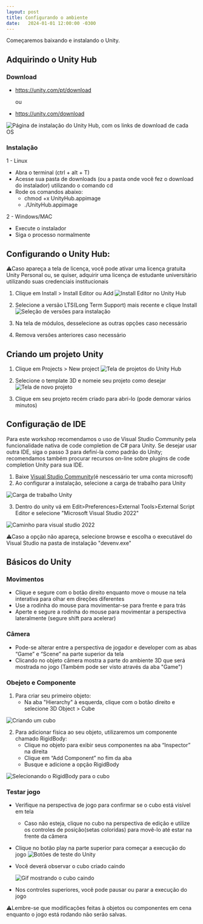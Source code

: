 ```yaml
---
layout: post
title: Configurando o ambiente
date:   2024-01-01 12:00:00 -0300
---
```


Começaremos baixando e instalando o Unity.

## Adquirindo o Unity Hub

### Download
   - https://unity.com/pt/download

      ou 
   - https://unity.com/download
   
   ![Página de instalação do Unity Hub, com os links de download de cada OS](../../../img/unityhubdownload.png)

### Instalação

   1 - Linux
   
   - Abra o terminal (ctrl + alt + T)
   - Acesse sua pasta de downloads (ou a pasta onde você fez o download do instalador) utilizando o comando cd
   - Rode os comandos abaixo:
     - chmod +x UnityHub.appimage
     - ./UnityHub.appimage
      
   2 - Windows/MAC
   
   - Execute o instalador
   - Siga o processo normalmente

## Configurando o Unity Hub:
⚠Caso apareça a tela de licença, você pode ativar uma licença gratuita Unity Personal ou, se quiser, adquirir uma licença de estudante universitário utilizando suas credenciais institucionais
   1. Clique em Install > Install Editor ou Add
   ![Install Editor no Unity Hub](../../../img/installeditor.png)
   
   2. Selecione a versão LTS(Long Term Support) mais recente e clique Install
   ![Seleção de versões para instalação](../../../img/selecaover.png)
   
   3. Na tela de módulos, desselecione as outras opções caso necessário
   4. Remova versões anteriores caso necessário

## Criando um projeto Unity
   1. Clique em Projects > New project
   ![Tela de projetos do Unity Hub](../../../img/projetos.png)
   
   2. Selecione o template 3D e nomeie seu projeto como desejar
   ![Tela de novo projeto](../../../img/novoprojeto.png)

   3. Clique em seu projeto recém criado para abri-lo (pode demorar vários minutos)


## Configuração de IDE
   Para este workshop recomendamos o uso de Visual Studio Community pela funcionalidade nativa de code completion de C# para Unity. Se desejar usar outra IDE, siga o passo 3 para definí-la como padrão do Unity; recomendamos também procurar recursos on-line sobre plugins de code completion Unity para sua IDE.
   
   1. Baixe [Visual Studio Community](https://visualstudio.microsoft.com/pt-br/vs/community/)(é nescessário ter uma conta microsoft)
   2. Ao configurar a instalação, selecione a carga de trabalho para Unity

![Carga de trabalho Unity](../../../img/cargatrabalho.png)

   3. Dentro do unity vá em Edit>Preferences>External Tools>External Script Editor e selecione "Microsoft Visual Studio 2022"

![Caminho para visual studio 2022](../../../img/externaltools.png)

   ⚠Caso a opção não apareça, selecione browse e escolha o executável do Visual Studio na pasta de instalação "devenv.exe"
  
## Básicos do Unity

### Movimentos

   - Clique e segure com o botão direito enquanto move o mouse na tela interativa para olhar em direções diferentes
   - Use a rodinha do mouse para movimentar-se para frente e para trás
   - Aperte e segure a rodinha do mouse para movimentar a perspectiva lateralmente (segure shift para acelerar)

   
### Câmera
   - Pode-se alterar entre a perspectiva de jogador e developer com as abas “Game” e “Scene” na parte superior da tela 
   - Clicando no objeto câmera mostra a parte do ambiente 3D que será mostrada no jogo (Também pode ser visto através da aba "Game")
     
### Obejeto e Componente
   1. Para criar seu primeiro objeto:
      - Na aba "Hierarchy" à esquerda, clique com o botão direito e selecione 3D Object > Cube

![Criando um cubo](../../../img/createcube.png)

   2. Para adicionar física ao seu objeto, utilizaremos um componente chamado RigidBody:
      - Clique no objeto para exibir seus componentes na aba “Inspector” na direita 
      - Clique em “Add Component” no fim da aba
      - Busque e adicione a opção RigidBody

 ![Selecionando o RigidBody para o cubo](../../../img/rigidbody.png)

### Testar jogo
   - Verifique na perspectiva de jogo para confirmar se o cubo está visível em tela
     - Caso não esteja, clique no cubo na perspectiva de edição e utilize os controles de posição(setas coloridas) para movê-lo até estar na frente da câmera
   - Clique no botão play na parte superior para começar a execução do jogo
   ![Botões de teste do Unity](../../../img/teste.png)

   - Você deverá observar o cubo criado caindo

      ![Gif mostrando o cubo caindo](../../../img/cubocaindo.gif)
   
   - Nos controles superiores, você pode pausar ou parar a execução do jogo
   
   ⚠Lembre-se que modificações feitas à objetos ou componentes em cena enquanto o jogo está rodando não serão salvas.
